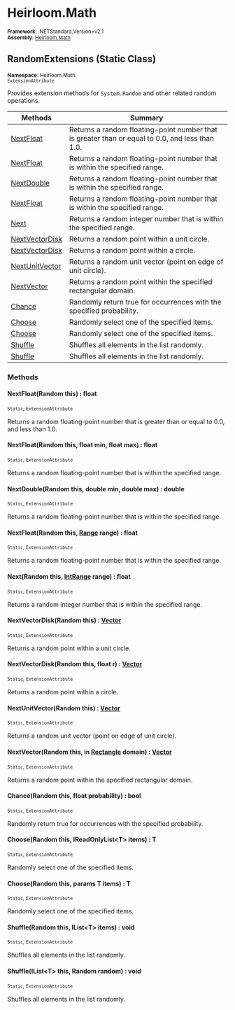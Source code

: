 # Heirloom.Math

<small>**Framework**: .NETStandard,Version=v2.1</small>  
<small>**Assembly**: [Heirloom.Math](../Heirloom.Math/Heirloom.Math.md)</small>  

## RandomExtensions (Static Class)
<small>**Namespace**: Heirloom.Math</sub></small>  
<small>`ExtensionAttribute`</small>

Provides extension methods for `System.Random` and other related random operations.

| Methods                        | Summary                                                                                         |
|--------------------------------|-------------------------------------------------------------------------------------------------|
| [NextFloat](#NEXDC2B233D)      | Returns a random floating-point number that is greater than or equal to 0.0, and less than 1.0. |
| [NextFloat](#NEXDA61B1EF)      | Returns a random floating-point number that is within the specified range.                      |
| [NextDouble](#NEXEFCA8567)     | Returns a random floating-point number that is within the specified range.                      |
| [NextFloat](#NEX34949485)      | Returns a random floating-point number that is within the specified range.                      |
| [Next](#NEXFDB7F181)           | Returns a random integer number that is within the specified range.                             |
| [NextVectorDisk](#NEX211E62B0) | Returns a random point within a unit circle.                                                    |
| [NextVectorDisk](#NEX63ECDA00) | Returns a random point within a circle.                                                         |
| [NextUnitVector](#NEXCF7602C1) | Returns a random unit vector (point on edge of unit circle).                                    |
| [NextVector](#NEX9D3451B7)     | Returns a random point within the specified rectangular domain.                                 |
| [Chance](#CHA4F5BB1DF)         | Randomly return true for occurrences with the specified probability.                            |
| [Choose<T>](#CHO35D979BA)      | Randomly select one of the specified items.                                                     |
| [Choose<T>](#CHOAA1704A7)      | Randomly select one of the specified items.                                                     |
| [Shuffle<T>](#SHU79DAFD52)     | Shuffles all elements in the list randomly.                                                     |
| [Shuffle<T>](#SHU28E3FA21)     | Shuffles all elements in the list randomly.                                                     |

### Methods

#### <a name="NEXDC2B233D"></a>NextFloat(Random this) : float
<small>`Static`, `ExtensionAttribute`</small>

Returns a random floating-point number that is greater than or equal to 0.0, and less than 1.0.


#### <a name="NEXDA61B1EF"></a>NextFloat(Random this, float min, float max) : float
<small>`Static`, `ExtensionAttribute`</small>

Returns a random floating-point number that is within the specified range.


#### <a name="NEXEFCA8567"></a>NextDouble(Random this, double min, double max) : double
<small>`Static`, `ExtensionAttribute`</small>

Returns a random floating-point number that is within the specified range.


#### <a name="NEX34949485"></a>NextFloat(Random this, [Range](Heirloom.Math.Range.md) range) : float
<small>`Static`, `ExtensionAttribute`</small>

Returns a random floating-point number that is within the specified range.


#### <a name="NEXFDB7F181"></a>Next(Random this, [IntRange](Heirloom.Math.IntRange.md) range) : float
<small>`Static`, `ExtensionAttribute`</small>

Returns a random integer number that is within the specified range.


#### <a name="NEX211E62B0"></a>NextVectorDisk(Random this) : [Vector](Heirloom.Math.Vector.md)
<small>`Static`, `ExtensionAttribute`</small>

Returns a random point within a unit circle.


#### <a name="NEX63ECDA00"></a>NextVectorDisk(Random this, float r) : [Vector](Heirloom.Math.Vector.md)
<small>`Static`, `ExtensionAttribute`</small>

Returns a random point within a circle.


#### <a name="NEXCF7602C1"></a>NextUnitVector(Random this) : [Vector](Heirloom.Math.Vector.md)
<small>`Static`, `ExtensionAttribute`</small>

Returns a random unit vector (point on edge of unit circle).


#### <a name="NEX9D3451B7"></a>NextVector(Random this, in [Rectangle](Heirloom.Math.Rectangle.md) domain) : [Vector](Heirloom.Math.Vector.md)
<small>`Static`, `ExtensionAttribute`</small>

Returns a random point within the specified rectangular domain.


#### <a name="CHA4F5BB1DF"></a>Chance(Random this, float probability) : bool
<small>`Static`, `ExtensionAttribute`</small>

Randomly return true for occurrences with the specified probability.


#### <a name="CHO35D979BA"></a>Choose<T>(Random this, IReadOnlyList\<T> items) : T
<small>`Static`, `ExtensionAttribute`</small>

Randomly select one of the specified items.


#### <a name="CHOAA1704A7"></a>Choose<T>(Random this, params T items) : T
<small>`Static`, `ExtensionAttribute`</small>

Randomly select one of the specified items.


#### <a name="SHU79DAFD52"></a>Shuffle<T>(Random this, IList\<T> items) : void
<small>`Static`, `ExtensionAttribute`</small>

Shuffles all elements in the list randomly.


#### <a name="SHU28E3FA21"></a>Shuffle<T>(IList\<T> this, Random random) : void
<small>`Static`, `ExtensionAttribute`</small>

Shuffles all elements in the list randomly.


